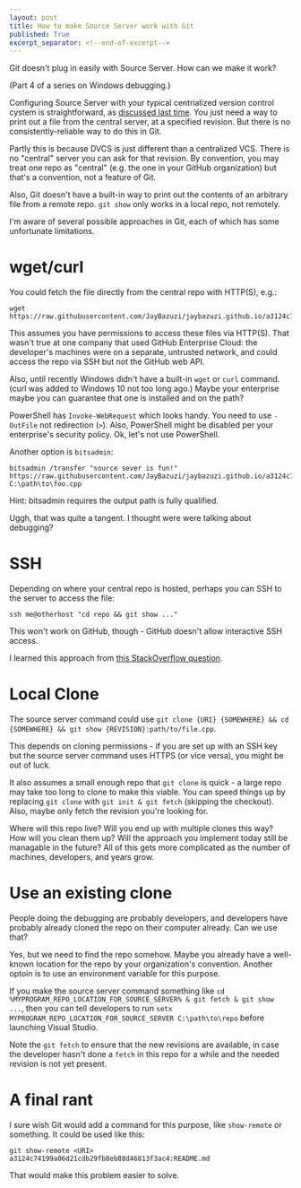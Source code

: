 ```yaml
---
layout: post
title: How to make Source Server work with Git
published: True
excerpt_separator: <!--end-of-excerpt-->
---
```


Git doesn't plug in easily with Source Server. How can we make it work?

(Part 4 of a series on Windows debugging.)

<!--end-of-excerpt-->

Configuring Source Server with your typical centrialized version control cystem is straightforward, as [discussed last time](https://jay.bazuzi.com/Debugging-3-finding-source-code/). You just need a way to print out a file from the central server, at a specified revision. But there is no consistently-reliable way to do this in Git.

Partly this is because DVCS is just different than a centralized VCS. There is no "central" server you can ask for that revision. By convention, you may treat one repo as "central" (e.g. the one in your GitHub organization) but that's a convention, not a feature of Git.

Also, Git doesn't have a built-in way to print out the contents of an arbitrary file from a remote repo. `git show` only works in a local repo, not remotely.

I'm aware of several possible approaches in Git, each of which has some unfortunate limitations.

# wget/curl

You could fetch the file directly from the central repo with HTTP(S), e.g.:

```
wget https://raw.githubusercontent.com/JayBazuzi/jaybazuzi.github.io/a3124c74199a06d21cdb29fb8eb88d46813f3ac4/README.md
```

This assumes you have permissions to access these files via HTTP(S). That wasn't true at one company that used GitHub Enterprise Cloud: the developer's machines were on a separate, untrusted network, and could access the repo via SSH but not the GitHub web API.

Also, until recently Windows didn't have a built-in `wget` or `curl` command. (curl was added to Windows 10 not too long ago.) Maybe your enterprise maybe you can guarantee that one is installed and on the path?

PowerShell has `Invoke-WebRequest` which looks handy. You need to use `-OutFile` not redirection (`>`). Also, PowerShell might be disabled per your enterprise's security policy. Ok, let's not use PowerShell.

Another option is `bitsadmin`:

```
bitsadmin /transfer "source sever is fun!" https://raw.githubusercontent.com/JayBazuzi/jaybazuzi.github.io/a3124c74199a06d21cdb29fb8eb88d46813f3ac4/README.md C:\path\to\foo.cpp
```

Hint: bitsadmin requires the output path is fully qualified.

Uggh, that was quite a tangent. I thought were were talking about debugging?

# SSH

Depending on where your central repo is hosted, perhaps you can SSH to the server to access the file:

```
ssh me@otherhost "cd repo && git show ..."
```

This won't work on GitHub, though - GitHub doesn't allow interactive SSH access.

I learned this approach from [this StackOverflow question](https://stackoverflow.com/questions/1178389/browse-and-display-files-in-a-git-repo-without-cloning).

# Local Clone

The source server command could use `git clone {URI} {SOMEWHERE} && cd {SOMEWHERE} && git show {REVISION}:path/to/file.cpp`. 

This depends on cloning permissions - if you are set up with an SSH key but the source server command uses HTTPS (or vice versa), you might be out of luck.

It also assumes a small enough repo that `git clone` is quick - a large repo may take too long to clone to make this viable. You can speed things up by replacing `git clone` with `git init & git fetch` (skipping the checkout). Also, maybe only fetch the revision you're looking for.

Where will this repo live? Will you end up with multiple clones this way? How will you clean them up? 
Will the approach you implement today still be managable in the future?
All of this gets more complicated as the number of machines, developers, and years grow.

# Use an existing clone

People doing the debugging are probably developers, and developers have probably already cloned the repo on their computer already. Can we use that?

Yes, but we need to find the repo somehow. Maybe you already have a well-known location for the repo by your organization's convention. Another optoin is to use an environment variable for this purpose.

If you make the source server command something like `cd %MYPROGRAM_REPO_LOCATION_FOR_SOURCE_SERVER% & git fetch & git show ...`, then you can tell developers to run `setx MYPROGRAM_REPO_LOCATION_FOR_SOURCE_SERVER C:\path\to\repo` before launching Visual Studio. 

Note the `git fetch` to ensure that the new revisions are available, in case the developer hasn't done a `fetch` in this repo for a while and the needed revision is not yet present.

# A final rant

I sure wish Git would add a command for this purpose, like `show-remote` or something. It could be used like this:

```
git show-remote <URI> a3124c74199a06d21cdb29fb8eb88d46813f3ac4:README.md
```

That would make this problem easier to solve.
